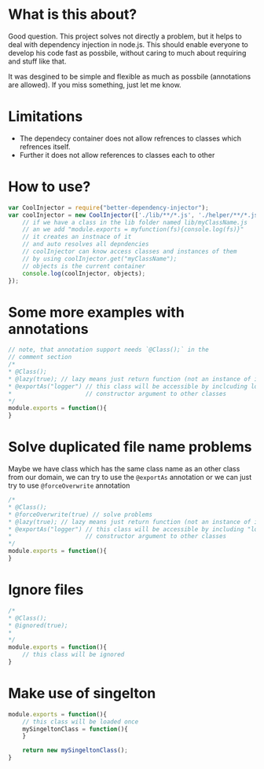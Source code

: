 What is this about?
===
Good question. This project solves not directly a problem, but it helps to deal with 
dependency injection in node.js. This should enable everyone to develop his code fast
as possbile, without caring to much about requiring and stuff like that.


It was desgined to be simple and flexible as much as possbile (annotations are allowed). If you miss something, just let me know.

Limitations
====
* The dependecy container does not allow refrences to classes which refrences itself.
* Further it does not allow references to classes each to other

How to use?
===
```javascript
var CoolInjector = require("better-dependency-injector");
var coolInjector = new CoolInjector(['./lib/**/*.js', './helper/**/*.js'], function(err, objects){
    // if we have a class in the lib folder named lib/myClassName.js
    // an we add "module.exports = myfunction(fs){console.log(fs)}"
    // it creates an instnace of it
    // and auto resolves all depndencies
    // coolInjector can know access classes and instances of them     
    // by using coolInjector.get("myClassName");
    // objects is the current container
	console.log(coolInjector, objects);
});
```

Some more examples with annotations
==
```javascript
// note, that annotation support needs `@Class();` in the
// comment section
/*
* @Class();
* @lazy(true); // lazy means just return function (not an instance of it)
* @exportAs("logger") // this class will be accessible by inclcuding logger as 
*                     // constructor argument to other classes
*/
module.exports = function(){
}
```

Solve duplicated file name problems
===
Maybe we have class which has the same class name as an other class from our domain,
we can try to use the `@exportAs` annotation or we can just try to use `@forceOverwrite` annotation
```javascript
/*
* @Class();
* @forceOverwrite(true) // solve problems
* @lazy(true); // lazy means just return function (not an instance of it)
* @exportAs("logger") // this class will be accessible by including "logger" as 
*                     // constructor argument to other classes
*/
module.exports = function(){
}
```

Ignore files
===
```javascript
/*
* @Class();
* @ignored(true); 
*
*/
module.exports = function(){
	// this class will be ignored
}
```


Make use of singelton
===
```javascript
module.exports = function(){
	// this class will be loaded once
	mySingeltonClass = function(){
	}

	return new mySingeltonClass();
}
```



